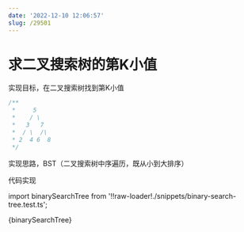```yaml
---
date: '2022-12-10 12:06:57'
slug: /29501
---
```


# 求二叉搜索树的第K小值

实现目标，在二叉搜索树找到第K小值

```js
/**
 *     5
 *    / \
 *   3   7
 *  / \  /\
 * 2  4 6  8
 */
```

实现思路，BST（二叉搜索树中序遍历，既从小到大排序）

代码实现


import binarySearchTree from '!!raw-loader!./snippets/binary-search-tree.test.ts';

<JsDemo lang='ts'>{binarySearchTree}</JsDemo>



